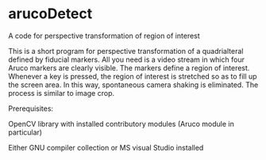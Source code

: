# arucoDetect
A code for perspective transformation of region of interest

This is a short program for perspective transformation of a quadrialteral defined by fiducial markers. All you need is a video stream in which four Aruco markers are clearly visible. The markers define a region of interest. Whenever a key is pressed, the region of interest is stretched so as to fill up the screen area. In this way, spontaneous camera shaking is eliminated. The process is similar to image crop.

Prerequisites:

OpenCV library with installed contributory modules (Aruco module in particular)

Either GNU compiler collection or MS visual Studio installed
